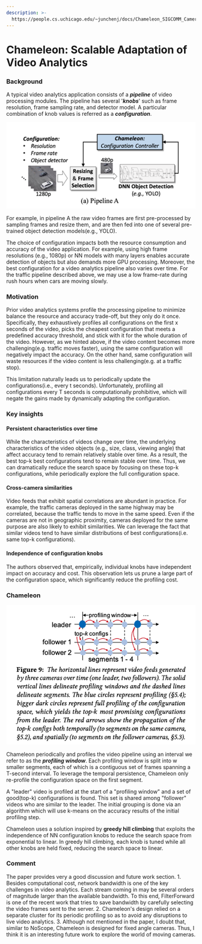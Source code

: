```yaml
---
description: >-
  https://people.cs.uchicago.edu/~junchenj/docs/Chameleon_SIGCOMM_CameraReady_faceblurred.pdf
---
```


# Chameleon: Scalable Adaptation of Video Analytics

### Background

A typical video analytics application consists of a _**pipeline**_ of video processing modules. The pipeline has several '_**knobs**_' such as frame resolution, frame sampling rate, and detector model. A particular combination of knob values is referred as a _**configuration**_. 

![](../../.gitbook/assets/screen-shot-2020-02-05-at-1.13.19-pm.png)

For example, in pipeline A the raw video frames are first pre-processed by sampling frames and resize them, and are then fed into one of several pre-trained object detection models\(e.g., YOLO\). 

The choice of configuration impacts both the resource consumption and accuracy of the video application. For example, using high frame resolutions \(e.g., 1080p\) or NN models with many layers enables accurate detection of objects but also demands more GPU processing. Moreover, the best configuration for a video analytics pipeline also varies over time. For the traffic pipeline described above, we may use a low frame-rate during rush hours when cars are moving slowly. 

### Motivation

Prior video analytics systems profile the processing pipeline to minimize balance the resource and accuracy trade-off, but they only do it once. Specifically, they exhaustively profiles all configurations on the first x seconds of the video, picks the cheapest configuration that meets a predefined accuracy threshold, and stick with it for the whole duration of the video. However, as we hinted above, if the video content becomes more challenging\(e.g. traffic moves faster\), using the same configuration will negatively impact the accuracy. On the other hand, same configuration will waste resources if the video content is less challenging\(e.g. at a traffic stop\).

This limitation naturally leads us to periodically update the configurations\(i.e., every t seconds\). Unfortunately, profiling all configurations every T seconds is computationally prohibitive, which will negate the gains made by dynamically adapting the configuration.

### Key insights

#### Persistent characteristics over time

While the characteristics of videos change over time, the underlying characteristics of the video objects \(e.g., size, class, viewing angle\) that affect accuracy tend to remain relatively stable over time. As a result, the best top-k best configurations tend to remain stable over time. Thus, we can dramatically reduce the search space by focusing on these top-k configurations, while periodically explore the full configuration space. 

#### Cross-camera similarities

Video feeds that exhibit spatial correlations are abundant in practice. For example, the traffic cameras deployed in the same highway may be correlated, because the traffic tends to move in the same speed. Even if the cameras are not in geographic proximity, cameras deployed for the same purpose are also likely to exhibit similarities. We can leverage the fact that similar videos tend to have similar distributions of best configurations\(i.e. same top-k configurations\).

#### Independence of configuration knobs

The authors observed that, empirically,  individual knobs have independent impact on accuracy and cost. This observation lets us prune a large part of the configuration space, which significantly reduce the profiling cost.

### Chameleon

![](../../.gitbook/assets/screen-shot-2020-02-05-at-5.09.55-pm.png)

Chameleon periodically and profiles the video pipeline using an interval we refer to as the _**profiling window**_. Each profiling window is split into w smaller segments, each of which is a contiguous set of frames spanning a T-second interval. To leverage the temporal persistence, Chameleon only re-profile the configuration space on the first segment. 

A "leader" video is profiled at the start of a "profiling window" and a set of good\(top-k\) configurations is found. This set is shared among "follower" videos who are similar to the leader. The initial grouping is done via an algorithm which will use k-means on the accuracy results of the initial profiling step.

Chameleon uses a solution inspired by **greedy hill climbing** that exploits the independence of NN configuration knobs to reduce the search space from exponential to linear. In greedy hill climbing, each knob is tuned while all other knobs are held fixed, reducing the search space to linear. 

### Comment

The paper provides very a good discussion and future work section. 1. Besides computational cost, network bandwidth is one of the key challenges in video analytics. Each stream coming in may be several orders of magnitude larger than the available bandwidth. To this end, FilterForward is one of the recent work that tries to save bandwidth by carefully selecting the video frames sent to the server. 2. Chameleon's design relied on a separate cluster for its periodic profiling so as to avoid any disruptions to live video analytics. 3. Although not mentioned in the paper, I doubt that, similar to NoScope, Chameleon is designed for fixed angle cameras. Thus, I think it is an interesting future work to explore the world of moving cameras.





